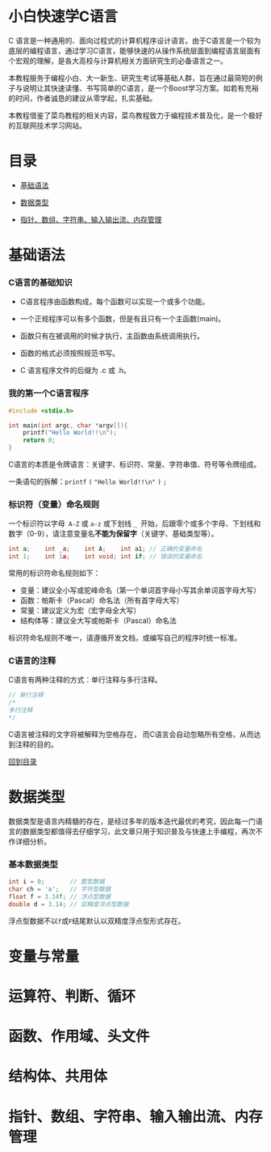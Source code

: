 <h1 id="小白快速学C语言">小白快速学C语言</h1>

C 语言是一种通用的、面向过程式的计算机程序设计语言。由于C语言是一个较为底层的编程语言，通过学习C语言，能够快速的从操作系统层面到编程语言层面有个宏观的理解，是各大高校与计算机相关方面研究生的必备语言之一。

本教程服务于编程小白、大一新生、研究生考试等基础人群，旨在通过最简短的例子与说明让其快速读懂、书写简单的C语言，是一个Boost学习方案。如若有充裕的时间，作者诚恳的建议从零学起，扎实基础。

本教程借鉴了菜鸟教程的相关内容，菜鸟教程致力于编程技术普及化，是一个极好的互联网技术学习网站。

<h1 id="目录">目录</h1>

+ [基础语法](#基础语法)

+ [数据类型](#数据类型)

+ [指针、数组、字符串、输入输出流、内存管理](#语言关键)

<h1 id="基础语法">基础语法</h1>

### C语言的基础知识

+ C语言程序由函数构成，每个函数可以实现一个或多个功能。

+ 一个正规程序可以有多个函数，但是有且只有一个主函数(main)。

+ 函数只有在被调用的时候才执行，主函数由系统调用执行。

+ 函数的格式必须按照规范书写。

+ C 语言程序文件的后缀为 .c 或 .h。

### 我的第一个C语言程序

```c
#include <stdio.h>

int main(int argc, char *argv[]){
    printf("Hello World!!\n");
    return 0;
}
```

C语言的本质是令牌语言：关键字、标识符、常量、字符串值、符号等令牌组成。

一条语句的拆解：`printf` `(` `"Hello World!!\n"` `)` `;`

### 标识符（变量）命名规则

一个标识符以字母` A-Z` 或 `a-z` 或下划线 `_ `开始，后跟零个或多个字母、下划线和数字（0-9），请注意变量名**不能为保留字**（关键字、基础类型等）。

```c
int a;    int _a;    int A;    int a1; // 正确的变量命名
int 1;    int 1a;    int void; int if; // 错误的变量命名
```

常用的标识符命名规则如下：

+ 变量：建议全小写或驼峰命名（第一个单词首字母小写其余单词首字母大写）
+ 函数：帕斯卡（Pascal）命名法（所有首字母大写）
+ 常量：建议定义为宏（宏字母全大写）
+ 结构体等：建议全大写或帕斯卡（Pascal）命名法

标识符命名规则不唯一，请遵循开发文档，或编写自己的程序时统一标准。

### C语言的注释

C语言有两种注释的方式：单行注释与多行注释。

```c
// 单行注释
/*
多行注释
*/
```

C语言被注释的文字将被解释为空格存在， 而C语言会自动忽略所有空格，从而达到注释的目的。

[回到目录](#目录)

<h1 id="数据类型">数据类型</h1>

数据类型是语言内精髓的存在，是经过多年的版本迭代最优的考究，因此每一门语言的数据类型都值得去仔细学习，此文章只用于知识普及与快速上手编程，再次不作详细分析。

### 基本数据类型

```c
int i = 0;       // 整型数据
char ch = 'a';   // 字符型数据
float f = 3.14f; // 浮点型数据
double d = 3.14; // 双精度浮点型数据
```

浮点型数据不以`f`或`F`结尾默认以双精度浮点型形式存在。

<h1 id="常量与变量">变量与常量</h1>

<h1 id="运算符、判断、循环">运算符、判断、循环</h1>

<h1 id="函数、作用域、头文件">函数、作用域、头文件</h1>

<h1 id="结构体、共用体">结构体、共用体</h1>

<h1 id="语言关键">指针、数组、字符串、输入输出流、内存管理</h1>

